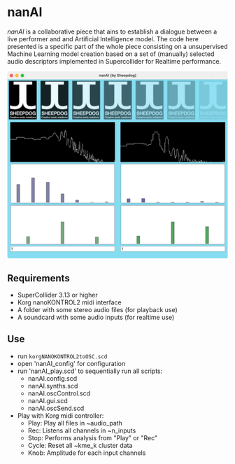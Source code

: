 # nanAI

*nanAI* is a collaborative piece that ains to establish a dialogue between a live performer and and Artificial Intelligence model. The code here presented is a specific part of the whole piece consisting on a unsupervised Machine Learning model creation based on a set of (manually) selected audio descriptors implemented in Supercollider for Realtime performance.  

![Screenshot](images/screenshot.jpg)

## Requirements

- SuperCollider 3.13 or higher
- Korg nanoKONTROL2 midi interface
- A folder with some stereo audio files (for playback use)
- A soundcard with some audio inputs (for realtime use)

## Use

- run `korgNANOKONTROL2toOSC.scd`
- open 'nanAI_config' for configuration 
- run 'nanAI_play.scd' to sequentially run all scripts:
  - nanAI.config.scd
  - nanAI.synths.scd
  - nanAI.oscControl.scd
  - nanAI.gui.scd
  - nanAI.oscSend.scd
- Play with Korg midi controller:
  - Play:  Play all files in ~audio_path
  - Rec:   Listens all channels in ~n_inputs
  - Stop:  Performs analysis from "Play" or "Rec"
  - Cycle: Reset all ~kme_k cluster data
  - Knob:  Amplitude for each input channels
